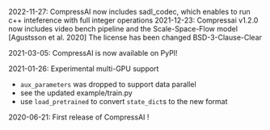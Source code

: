 2022-11-27: CompressAI now includes sadl_codec, which enables to run c++ inteference with full integer operations
2021-12-23: Compressai v1.2.0 now includes video bench pipeline and the Scale-Space-Flow model [Agustsson et al. 2020]
            The license has been changed BSD-3-Clause-Clear

2021-03-05: CompressAI is now available on PyPI!

2021-01-26: Experimental multi-GPU support
* `aux_parameters` was dropped to support data parallel
* see the updated example/train.py
* use `load_pretrained` to convert `state_dict`s to the new format

2020-06-21: First release of CompressAI !

